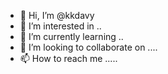 - 👋 Hi, I’m @kkdavy 
- 👀 I’m interested in ..
- 🌱 I’m currently learning ..
- 💞️ I’m looking to collaborate on ....
- 📫 How to reach me .....

<!---
kkdavy/kkdavy is a ✨ special ✨ repository because its `README.md` (this file) appears on your GitHub profile.
You can click the Preview link to take a look at your changes.
--->
